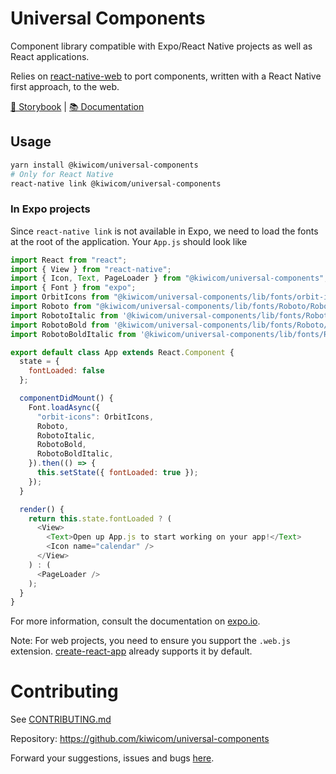 # Universal Components

Component library compatible with Expo/React Native projects as well as React applications.

Relies on [react-native-web](https://github.com/necolas/react-native-web) to port components, written with a React Native first approach, to the web.

[📘 Storybook](https://kiwicom-universal-components.netlify.com) |
[📚 Documentation](https://kiwicom-universal-components-docs.netlify.com)

## Usage

```bash
yarn install @kiwicom/universal-components
# Only for React Native
react-native link @kiwicom/universal-components
```

### In Expo projects

Since `react-native link` is not available in Expo, we need to load the fonts at the root of the application. Your `App.js` should look like

```javascript
import React from "react";
import { View } from "react-native";
import { Icon, Text, PageLoader } from "@kiwicom/universal-components";
import { Font } from "expo";
import OrbitIcons from "@kiwicom/universal-components/lib/fonts/orbit-icons.ttf";
import Roboto from "@kiwicom/universal-components/lib/fonts/Roboto/Roboto-Regular.ttf";
import RobotoItalic from '@kiwicom/universal-components/lib/fonts/Roboto/Roboto-Italic.ttf';
import RobotoBold from '@kiwicom/universal-components/lib/fonts/Roboto/Roboto-Bold.ttf';
import RobotoBoldItalic from '@kiwicom/universal-components/lib/fonts/Roboto/Roboto-BoldItalic.ttf';

export default class App extends React.Component {
  state = {
    fontLoaded: false
  };

  componentDidMount() {
    Font.loadAsync({
      "orbit-icons": OrbitIcons,
      Roboto,
      RobotoItalic,
      RobotoBold,
      RobotoBoldItalic,
    }).then(() => {
      this.setState({ fontLoaded: true });
    });
  }

  render() {
    return this.state.fontLoaded ? (
      <View>
        <Text>Open up App.js to start working on your app!</Text>
        <Icon name="calendar" />
      </View>
    ) : (
      <PageLoader />
    );
  }
}
```

For more information, consult the documentation on [expo.io](https://docs.expo.io/versions/latest/guides/using-custom-fonts).

Note: For web projects, you need to ensure you support the `.web.js` extension. [create-react-app](https://github.com/facebook/create-react-app/blob/6364bbf6dc8244508398f934d0882f05e0cb5dcc/packages/react-scripts/config/paths.js#L52) already supports it by default.

# Contributing

See [CONTRIBUTING.md](https://github.com/kiwicom/universal-components/blob/master/CONTRIBUTING.md)

Repository: <https://github.com/kiwicom/universal-components>

Forward your suggestions, issues and bugs [here](https://github.com/kiwicom/universal-components/issues).
